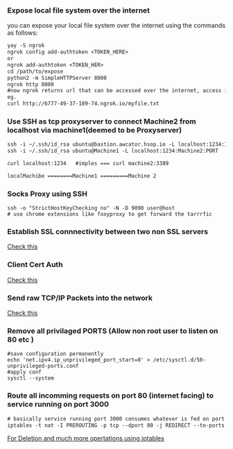 ### Expose local file system over the internet
you can expose your local file system over the internet using the commands as follows:
```diff 
yay -S ngrok
ngrok config add-authtoken <TOKEN_HERE>
or
ngrok add-authtoken <TOKEN_HER>
cd /path/to/expose
python2 -m SimpleHTTPServer 8000
ngrok http 8000
#now ngrok returns url that can be accessed over the internet, access it using curl or browser
eg.
curl http://6777-49-37-189-74.ngrok.io/myfile.txt
```
### Use SSH as tcp proxyserver to connect Machine2 from localhost via machine1(deemed to be Proxyserver)
```diff
ssh -i ~/.ssh/id_rsa ubuntu@bastion.awcator.hsop.io -L localhost:1234:172.20.59.133:3389
ssh -i ~/.ssh/id_rsa ubuntu@Machine1 -L localhost:1234:Machine2:PORT

curl localhost:1234   #imples === curl machine2:3389

localMachibe ========Machine1 =========Machine 2
```
### Socks Proxy using SSH
```
ssh -o "StrictHostKeyChecking no" -N -D 9090 user@host
# use chrome extensions like foxyproxy to get forward the tarrrfic
```

### Establish SSL connnectivity between two non SSL servers
[Check this](https://github.com/awcator/DevOpsJourneyWithArchLinux/blob/master/prometheus.md#mutal-sslconnectivity-between-non-ssl-premethus-and-non-ssl-nodeexportyer)

### Client Cert Auth
[Check this](https://github.com/awcator/DevOpsJourneyWithArchLinux/blob/master/ngnix.md#client-certificate-autherization)

### Send raw TCP/IP Packets into the network
[Check this ](https://github.com/awcator/DevOpsJourneyWithArchLinux/blob/master/wireshark/setup.md#to-send-raw-packets-into-the-network-this-can-be-used-to-test-tcp-behaviour)

### Remove all privilaged PORTS (Allow non root user to listen on 80 etc )
```
#save configuration permanently
echo 'net.ipv4.ip_unprivileged_port_start=0' > /etc/sysctl.d/50-unprivileged-ports.conf
#apply conf
sysctl --system
```
### Route all incomming requests on port 80 (internet facing) to service running on port 3000
```diff
# basically service running port 3000 consumes whatever is fed on port 80
iptables -t nat -I PREROUTING -p tcp --dport 80 -j REDIRECT --to-ports 3000
```
[For Deletion and much more opertations using iptables ](https://github.com/awcator/DevOpsJourneyWithArchLinux/blob/master/networking/iptables.md#delete-ip-table-nat-rule)

